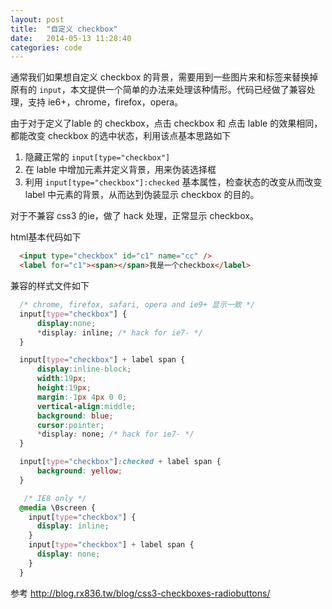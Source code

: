 ```yaml
---
layout: post
title:  "自定义 checkbox"
date:   2014-05-13 11:28:40
categories: code
---
```


通常我们如果想自定义 checkbox 的背景，需要用到一些图片来和标签来替换掉原有的 `input`，本文提供一个简单的办法来处理该种情形。代码已经做了兼容处理，支持 ie6+，chrome，firefox，opera。

由于对于定义了lable 的 checkbox，点击 checkbox 和 点击 lable 的效果相同，都能改变 checkbox 的选中状态，利用该点基本思路如下

1. 隐藏正常的 `input[type="checkbox"]` 
2. 在 lable 中增加元素并定义背景，用来伪装选择框
3. 利用 `input[type="checkbox"]:checked` 基本属性，检查状态的改变从而改变 label 中元素的背景，从而达到伪装显示 checkbox 的目的。

对于不兼容 css3 的ie，做了 hack 处理，正常显示 checkbox。

html基本代码如下

```html
  <input type="checkbox" id="c1" name="cc" />
  <label for="c1"><span></span>我是一个checkbox</label>
```

兼容的样式文件如下

```css
  /* chrome, firefox, safari, opera and ie9+ 显示一致 */
  input[type="checkbox"] {
      display:none;
      *display: inline; /* hack for ie7- */
  }

  input[type="checkbox"] + label span {
      display:inline-block;
      width:19px;
      height:19px;
      margin:-1px 4px 0 0;
      vertical-align:middle;
      background: blue;
      cursor:pointer;
      *display: none; /* hack for ie7- */
  }

  input[type="checkbox"]:checked + label span {
      background: yellow;
  }

   /* IE8 only */
  @media \0screen {
    input[type="checkbox"] {
      display: inline;
    }
    input[type="checkbox"] + label span {
      display: none;
    }
  }
```
参考
http://blog.rx836.tw/blog/css3-checkboxes-radiobuttons/